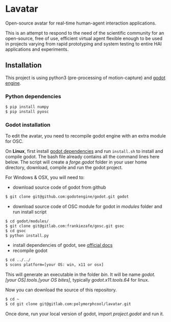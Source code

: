 # Lavatar

Open-source avatar for real-time
human-agent interaction applications.

This is an attempt to respond to the need of the scientific community for an open-source, free of use, efficient virtual agent flexible enough to be used in projects varying from rapid prototyping and system testing to entire HAI applications and experiments.

## Installation

This project is using python3 (pre-processing of motion-capture) and [godot engine](http://godotengine.org).

### Python dependencies

```python
$ pip install numpy
$ pip install pyosc
```
### Godot installation

To edit the avatar, you need to recompile godot engine with an extra module for OSC.

On **Linux**, first install [godot dependencies](https://docs.godotengine.org/en/latest/development/compiling/) and run `install.sh` to install and compile godot. The bash file already contains all the command lines here below. The script will create a *forge.godot* folder in your user home directory, download, compile and run the godot project.

For Windows & OSX, you will need to:

- download source code of godot from github

```bash
$ git clone git@github.com:godotengine/godot.git godot
```
- download source code of OSC module for godot in *modules* folder and run install script

```bash
$ cd godot/modules/
$ git clone git@gitlab.com:frankiezafe/gosc.git gsoc
$ cd gsoc
$ python install.py
```

- install dependencies of godot, see [official docs](https://docs.godotengine.org/en/latest/development/compiling/)
- recompile godot

```bash
$ cd ../../
$ scons platform=[your OS: win, x11 or osx]
```

This will generate an executable in the folder *bin*. It will be name *godot.[your OS].tools.[your OS bites]*, typically *godot.x11.tools.64* for linux.

Now you can download the source of this repository.

```bash
$ cd ~
$ cd git clone git@gitlab.com:polymorphcool/lavatar.git
```

Once done, run your local version of godot, import *project.godot* and run it.